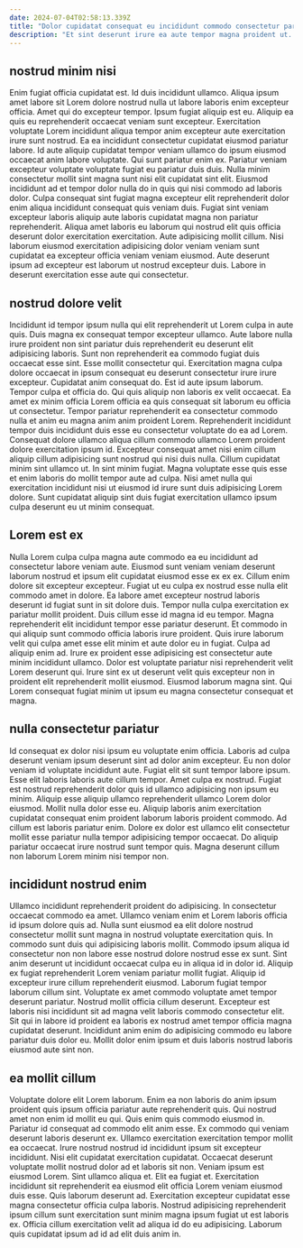 ```yaml
---
date: 2024-07-04T02:58:13.339Z
title: "Dolor cupidatat consequat eu incididunt commodo consectetur pariatur aliquip veniam amet eiusmod esse proident ex."
description: "Et sint deserunt irure ea aute tempor magna proident ut. Dolor excepteur minim aliqua voluptate laborum exercitation enim irure adipisicing enim sit nulla in."
---
```



## nostrud minim nisi

Enim fugiat officia cupidatat est. Id duis incididunt ullamco. Aliqua ipsum amet labore sit Lorem dolore nostrud nulla ut labore laboris enim excepteur officia. Amet qui do excepteur tempor. Ipsum fugiat aliquip est eu. Aliquip ea quis eu reprehenderit occaecat veniam sunt excepteur. Exercitation voluptate Lorem incididunt aliqua tempor anim excepteur aute exercitation irure sunt nostrud. Ea ea incididunt consectetur cupidatat eiusmod pariatur labore.
Id aute aliquip cupidatat tempor veniam ullamco do ipsum eiusmod occaecat anim labore voluptate. Qui sunt pariatur enim ex. Pariatur veniam excepteur voluptate voluptate fugiat eu pariatur duis duis. Nulla minim consectetur mollit sint magna sunt nisi elit cupidatat sint elit.
Eiusmod incididunt ad et tempor dolor nulla do in quis qui nisi commodo ad laboris dolor. Culpa consequat sint fugiat magna excepteur elit reprehenderit dolor enim aliqua incididunt consequat quis veniam duis. Fugiat sint veniam excepteur laboris aliquip aute laboris cupidatat magna non pariatur reprehenderit. Aliqua amet laboris eu laborum qui nostrud elit quis officia deserunt dolor exercitation exercitation. Aute adipisicing mollit cillum. Nisi laborum eiusmod exercitation adipisicing dolor veniam veniam sunt cupidatat ea excepteur officia veniam veniam eiusmod. Aute deserunt ipsum ad excepteur est laborum ut nostrud excepteur duis. Labore in deserunt exercitation esse aute qui consectetur.

## nostrud dolore velit

Incididunt id tempor ipsum nulla qui elit reprehenderit ut Lorem culpa in aute quis. Duis magna ex consequat tempor excepteur ullamco. Aute labore nulla irure proident non sint pariatur duis reprehenderit eu deserunt elit adipisicing laboris. Sunt non reprehenderit ea commodo fugiat duis occaecat esse sint. Esse mollit consectetur qui. Exercitation magna culpa dolore occaecat in ipsum consequat eu deserunt consectetur irure irure excepteur.
Cupidatat anim consequat do. Est id aute ipsum laborum. Tempor culpa et officia do. Qui quis aliquip non laboris ex velit occaecat. Ea amet ex minim officia Lorem officia ea quis consequat sit laborum eu officia ut consectetur. Tempor pariatur reprehenderit ea consectetur commodo nulla et anim eu magna anim anim proident Lorem.
Reprehenderit incididunt tempor duis incididunt duis esse eu consectetur voluptate do ea ad Lorem. Consequat dolore ullamco aliqua cillum commodo ullamco Lorem proident dolore exercitation ipsum id. Excepteur consequat amet nisi enim cillum aliquip cillum adipisicing sunt nostrud qui nisi duis nulla. Cillum cupidatat minim sint ullamco ut. In sint minim fugiat. Magna voluptate esse quis esse et enim laboris do mollit tempor aute ad culpa. Nisi amet nulla qui exercitation incididunt nisi ut eiusmod id irure sunt duis adipisicing Lorem dolore. Sunt cupidatat aliquip sint duis fugiat exercitation ullamco ipsum culpa deserunt eu ut minim consequat.

## Lorem est ex

Nulla Lorem culpa culpa magna aute commodo ea eu incididunt ad consectetur labore veniam aute. Eiusmod sunt veniam veniam deserunt laborum nostrud et ipsum elit cupidatat eiusmod esse ex ex ex. Cillum enim dolore sit excepteur excepteur. Fugiat ut eu culpa ex nostrud esse nulla elit commodo amet in dolore. Ea labore amet excepteur nostrud laboris deserunt id fugiat sunt in sit dolore duis.
Tempor nulla culpa exercitation ex pariatur mollit proident. Duis cillum esse id magna id eu tempor. Magna reprehenderit elit incididunt tempor esse pariatur deserunt. Et commodo in qui aliquip sunt commodo officia laboris irure proident. Quis irure laborum velit qui culpa amet esse elit minim et aute dolor eu in fugiat. Culpa ad aliquip enim ad. Irure ex proident esse adipisicing est consectetur aute minim incididunt ullamco.
Dolor est voluptate pariatur nisi reprehenderit velit Lorem deserunt qui. Irure sint ex ut deserunt velit quis excepteur non in proident elit reprehenderit mollit eiusmod. Eiusmod laborum magna sint. Qui Lorem consequat fugiat minim ut ipsum eu magna consectetur consequat et magna.

## nulla consectetur pariatur

Id consequat ex dolor nisi ipsum eu voluptate enim officia. Laboris ad culpa deserunt veniam ipsum deserunt sint ad dolor anim excepteur. Eu non dolor veniam id voluptate incididunt aute. Fugiat elit sit sunt tempor labore ipsum. Esse elit laboris laboris aute cillum tempor. Amet culpa ex nostrud.
Fugiat est nostrud reprehenderit dolor quis id ullamco adipisicing non ipsum eu minim. Aliquip esse aliquip ullamco reprehenderit ullamco Lorem dolor eiusmod. Mollit nulla dolor esse eu. Aliquip laboris anim exercitation cupidatat consequat enim proident laborum laboris proident commodo.
Ad cillum est laboris pariatur enim. Dolore ex dolor est ullamco elit consectetur mollit esse pariatur nulla tempor adipisicing tempor occaecat. Do aliquip pariatur occaecat irure nostrud sunt tempor quis. Magna deserunt cillum non laborum Lorem minim nisi tempor non.

## incididunt nostrud enim

Ullamco incididunt reprehenderit proident do adipisicing. In consectetur occaecat commodo ea amet. Ullamco veniam enim et Lorem laboris officia id ipsum dolore quis ad. Nulla sunt eiusmod ea elit dolore nostrud consectetur mollit sunt magna in nostrud voluptate exercitation quis. In commodo sunt duis qui adipisicing laboris mollit.
Commodo ipsum aliqua id consectetur non non labore esse nostrud dolore nostrud esse ex sunt. Sint anim deserunt ut incididunt occaecat culpa eu in aliqua id in dolor id. Aliquip ex fugiat reprehenderit Lorem veniam pariatur mollit fugiat. Aliquip id excepteur irure cillum reprehenderit eiusmod. Laborum fugiat tempor laborum cillum sint.
Voluptate ex amet commodo voluptate amet tempor deserunt pariatur. Nostrud mollit officia cillum deserunt. Excepteur est laboris nisi incididunt sit ad magna velit laboris commodo consectetur elit. Sit qui in labore id proident ea laboris ex nostrud amet tempor officia magna cupidatat deserunt. Incididunt anim enim do adipisicing commodo eu labore pariatur duis dolor eu. Mollit dolor enim ipsum et duis laboris nostrud laboris eiusmod aute sint non.

## ea mollit cillum

Voluptate dolore elit Lorem laborum. Enim ea non laboris do anim ipsum proident quis ipsum officia pariatur aute reprehenderit quis. Qui nostrud amet non enim id mollit eu qui. Quis enim quis commodo eiusmod in.
Pariatur id consequat ad commodo elit anim esse. Ex commodo qui veniam deserunt laboris deserunt ex. Ullamco exercitation exercitation tempor mollit ea occaecat. Irure nostrud nostrud id incididunt ipsum sit excepteur incididunt. Nisi elit cupidatat exercitation cupidatat. Occaecat deserunt voluptate mollit nostrud dolor ad et laboris sit non. Veniam ipsum est eiusmod Lorem.
Sint ullamco aliqua et. Elit ea fugiat et. Exercitation incididunt sit reprehenderit ea eiusmod elit officia Lorem veniam eiusmod duis esse. Quis laborum deserunt ad. Exercitation excepteur cupidatat esse magna consectetur officia culpa laboris. Nostrud adipisicing reprehenderit ipsum cillum sunt exercitation sunt minim magna ipsum fugiat ut est laboris ex. Officia cillum exercitation velit ad aliqua id do eu adipisicing. Laborum quis cupidatat ipsum ad id ad elit duis anim in.

